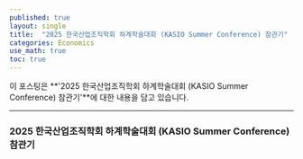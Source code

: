 ```yaml
---
published: true
layout: single
title:  "2025 한국산업조직학회 하계학술대회 (KASIO Summer Conference) 참관기"
categories: Economics
use_math: true
toc: true
---
```






이 포스팅은 **'2025 한국산업조직학회 하계학술대회 (KASIO Summer Conference) 참관기'**에 대한 내용을 담고 있습니다. 

---



### 2025 한국산업조직학회 하계학술대회 (KASIO Summer Conference) 참관기
